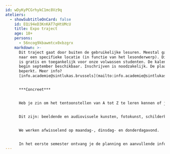 ```yaml
---
id: wDyKyPCGrhykC1mc8Vz9q
ateliers:
  - showSubtitleOnCard: false
    id: EQi94eD3KnKAT7qHtUMcU
    title: Expo traject
    age: 18+
    persons:
      - 56ncog9kbawmtcx0xbzgrx
    markdown: >-
      Dit traject gaat door buiten de gebruikelijke lesuren. Meestal gaat men
      naar een specifieke locatie (in functie van het lesonderwerp). Dit traject
      is gratis en toegankelijk voor onze volwassen studenten. De kalender is
      begin september beschikbaar. Inschrijven is noodzakelijk. De plaatsen zijn
      beperkt. Meer info?
      [info.academie@sintlukas.brussels](mailto:info.academie@sintlukas.brussels) 


      ***Concreet***


      Heb je zin om het tentoonstellen van A tot Z te leren kennen of je eigen werk tentoon te stellen, dan ben je welkom in het expo-traject. Hier verdiepen we ons in presentatie, verkennen we scenografie en werken we samen. Elk jaar wordt er een nieuwe groep gevormd van afstudeerders en geïnteresseerden uit alle volwassen ateliers. 


      Dit zijn: beeldende en audiovisuele kunsten, fotokunst, schilderkunst, ontwerpatelier: architectuur-kunst-design, atelier kleur, grafisch ontwerp & illustratie, modeltekenen, grafiekkunst en tekenkunst. In een korte lessenreeks in het tweede semester zetten we samen de eindjaarsexpo inhoudelijk en scenografisch op, waarbij we werken in TRACK, de locatie van de tentoonstelling. 


      We werken afwisselend op maandag-, dinsdag- en donderdagavond. 


      In het eerste semester ontvang je de planning en aanvullende informatie, en kan je je hiervoor aanmelden door een mailtje te sturen naar [info.academie@sintlukas.brussels](mailto:info.academie@sintlukas.brussels) of door jouw atelier leerkracht aan te spreken.
---
```

